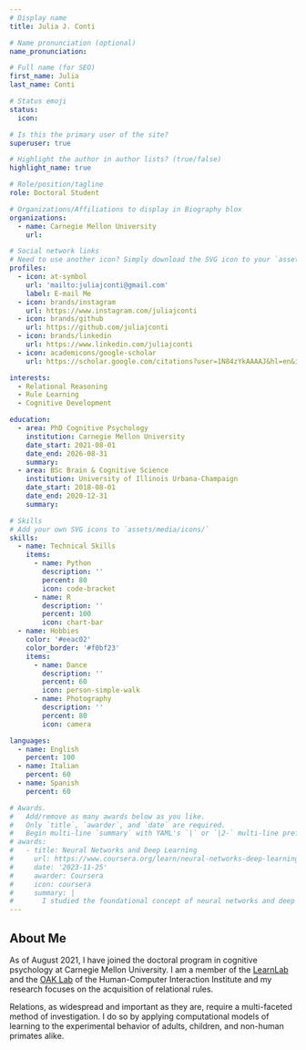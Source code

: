 ```yaml
---
# Display name
title: Julia J. Conti

# Name pronunciation (optional)
name_pronunciation:

# Full name (for SEO)
first_name: Julia
last_name: Conti

# Status emoji
status:
  icon: 

# Is this the primary user of the site?
superuser: true

# Highlight the author in author lists? (true/false)
highlight_name: true

# Role/position/tagline
role: Doctoral Student

# Organizations/Affiliations to display in Biography blox
organizations:
  - name: Carnegie Mellon University
    url: 

# Social network links
# Need to use another icon? Simply download the SVG icon to your `assets/media/icons/` folder.
profiles:
  - icon: at-symbol
    url: 'mailto:juliajconti@gmail.com'
    label: E-mail Me
  - icon: brands/instagram
    url: https://www.instagram.com/juliajconti
  - icon: brands/github
    url: https://github.com/juliajconti
  - icon: brands/linkedin
    url: https://www.linkedin.com/juliajconti
  - icon: academicons/google-scholar
    url: https://scholar.google.com/citations?user=1N84zYkAAAAJ&hl=en&inst=3203679203499159833

interests:
  - Relational Reasoning
  - Rule Learning
  - Cognitive Development

education:
  - area: PhD Cognitive Psychology
    institution: Carnegie Mellon University
    date_start: 2021-08-01
    date_end: 2026-08-31
    summary: 
  - area: BSc Brain & Cognitive Science
    institution: University of Illinois Urbana-Champaign
    date_start: 2018-08-01
    date_end: 2020-12-31
    summary: 

# Skills
# Add your own SVG icons to `assets/media/icons/`
skills:
  - name: Technical Skills
    items:
      - name: Python
        description: ''
        percent: 80
        icon: code-bracket
      - name: R
        description: ''
        percent: 100
        icon: chart-bar
  - name: Hobbies
    color: '#eeac02'
    color_border: '#f0bf23'
    items:
      - name: Dance
        description: ''
        percent: 60
        icon: person-simple-walk
      - name: Photography
        description: ''
        percent: 80
        icon: camera

languages:
  - name: English
    percent: 100
  - name: Italian
    percent: 60
  - name: Spanish
    percent: 60

# Awards.
#   Add/remove as many awards below as you like.
#   Only `title`, `awarder`, and `date` are required.
#   Begin multi-line `summary` with YAML's `|` or `|2-` multi-line prefix and indent 2 spaces below.
# awards:
#   - title: Neural Networks and Deep Learning
#     url: https://www.coursera.org/learn/neural-networks-deep-learning
#     date: '2023-11-25'
#     awarder: Coursera
#     icon: coursera
#     summary: |
#       I studied the foundational concept of neural networks and deep learning. By the end, I was familiar with the significant technological trends driving the rise of deep learning; build, train, and apply fully connected deep neural networks; implement efficient (vectorized) neural networks; identify key parameters in a neural network’s architecture; and apply deep learning to your own applications.
---
```


## About Me

As of August 2021, I have joined the doctoral program in cognitive psychology at Carnegie Mellon University. I am a member of the [LearnLab](https://learnlab.org) and the [OAK Lab](https://www.theoaklab.org/) of the Human-Computer Interaction Institute and my research focuses on the acquisition of relational rules.

Relations, as widespread and important as they are, require a multi-faceted method of investigation. I do so by applying computational models of learning to the experimental behavior of adults, children, and non-human primates alike.
